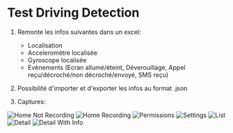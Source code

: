 # Test Driving Detection

1. Remonte les infos suivantes dans un excel:
    - Localisation
    - Acceleromètre localisée
    - Gyroscope localisée
    - Evènements (Ecran allumé/éteint, Déverouillage, Appel reçu/décroché/non décroché/envoyé, SMS reçu)

2. Possibilité d'importer et d'exporter les infos au format .json

3. Captures:

![Home Not Recording](captures/home_not_recording.png)
![Home Recording](captures/home_recording.png)
![Permissions](captures/permissions.png)
![Settings](captures/settings.png)
![List](captures/list.png)
![Detail](https://gitea.openium.fr/l.godart/driving-distraction/raw/commit/f04083e36dc0c588614c91f622f2d55d30885e65/captures/detail.jpg)
![Detail With Info](captures/detail_with_info.png)